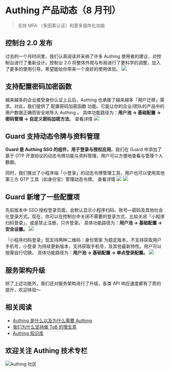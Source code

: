 
# Authing 产品动态（8 月刊）

> 支持 MFA （多因素认证）和更多插件化功能

<!-- more -->

## 控制台 2.0 发布

过去的一个月时间里，我们认真阅读并采纳了许多 Authing 使用者的建议，对控制台进行了重新设计。控制台 2.0 将整体外观与布局进行了更科学的调整，加入了更多的使用引导。希望能给你带来一个良好的使用体验。
![](https://cdn.authing.cn/blog/20190906070358.png)

## 支持配置密码加密函数
越来越多的企业接受身份认证上云后，Authing 也承接了越来越多「用户迁移」需求。对此，我们提供了 配置密码加密函数 功能。它能让你的企业/团队的产品中的用户数据正确而安全地导入 Authing 。
具体功能路径为：**用户池 -> 基础配置 -> 密码管理 -> 自定义密码加密方法**。 查看详情
![](https://cdn.authing.cn/blog/20190906070414.png)

## Guard 支持动态令牌与资料管理
**Guard 是 Authing SSO 的组件，用于登录与授权应用**。我们在 Guard 中添加了基于 OTP 开源协议的动态令牌功能与资料管理，用户可以方便地查看与管理个人数据。

同时，我们推出了小程序端「小登录」的动态令牌管理工具，用户也可以使用其他第三方 OTP 工具（如身份宝）管理动态令牌。 查看详情
![](https://cdn.authing.cn/blog/20190906070441.png)
![](https://cdn.authing.cn/blog/20190906070514.png)

## Guard 新增了一些配置项
先前版本中 SSO 授权登录页面，会默认显示小程序扫码、账号—密码及其他社会化登录方式。现在，你可以在控制台中关闭不需要的登录方式，比如关闭「小程序扫码登录」，或是禁止注册，只许登录。
具体功能路径为：**用户池 -> 基础配置 -> 安全设置。**
![](https://cdn.authing.cn/blog/20190906070541.png)

「小程序扫码登录」现支持两种二维码：身份管家 为稳定版本，不支持获取用户手机号，小登录 为持续更新版本，支持获取手机号，及其他最新特性。用户可以按需自行切换。 
具体功能路径为：**用户池 -> 基础配置 -> 单点登录配置。**
![](https://cdn.authing.cn/blog/20190906070609.png)

## 服务架构升级
除了上述功能外，我们还对服务架构进行了升级，各类 API 响应速度都有了质的提升，欢迎体验～

## **相关阅读**
* [Authing 是什么以及为什么需要 Authing](https://authing.cn/blog//Authing%E6%98%AF%E4%BB%80%E4%B9%88%E4%BB%A5%E5%8F%8A%E4%B8%BA%E4%BB%80%E4%B9%88%E9%9C%80%E8%A6%81Authing.html)
* [我们为什么坚持做 ToB 的慢生意](https://authing.cn/blog//我们为什么坚持做ToB的慢生意.html)
* [Authing 知识库](https://learn.authing.cn/authing/)

## 欢迎关注 Authing 技术专栏
![Authing 社区](https://cdn.authing.cn/blog/Authing_mini.jpg)














